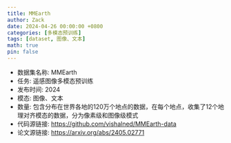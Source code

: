 ```yaml
---
title: MMEarth
author: Zack
date: 2024-04-26 00:00:00 +0800
categories: [多模态预训练]
tags: [dataset, 图像、文本]
math: true
pin: false
---
```

- 数据集名称: MMEarth
- 任务: 遥感图像多模态预训练
- 发布时间: 2024
- 模态: 图像、文本
- 数量: 包含分布在世界各地的120万个地点的数据，在每个地点，收集了12个地理对齐模态的数据，分为像素级和图像级模式
- 代码源链接: https://github.com/vishalned/MMEarth-data
- 论文源链接: https://arxiv.org/abs/2405.02771
